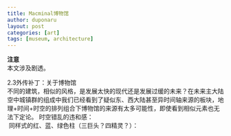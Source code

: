 ```yaml
---
title: Macminal博物馆
author: duponaru
layout: post
categories: [art]
tags: [museum, architecture]
---
```


**注意**  
本文涉及剧透。  

2.3外传补丁：关于博物馆  
不同的建筑，相似的风格，是发展太快的现代还是发展过缓的未来？在未来主大陆空中城镇群的组成中我们已经看到了疑似东、西大陆甚至异时间轴来源的板块，地理+时间+时空的排列组合下博物馆的来源有太多可能性，即使看到相似元素也无法下定论。
时空错乱的违和感：  
<span class="image centered"><img src="{{ '/assets/post_img/2019-12-28/museum1.jpg' | relative_url }}" alt="" /></span>   
<span class="image centered"><img src="{{ '/assets/post_img/2019-12-28/museum2.jpg' | relative_url }}" alt="" /></span> 
同样式的红、蓝、绿色柱（三巨头？四精灵？）：  
<span class="image centered"><img src="{{ '/assets/post_img/2019-12-28/pillar_red.jpg' | relative_url }}" alt="" /></span> 
<span class="image centered"><img src="{{ '/assets/post_img/2019-12-28/pillar_blue.jpg' | relative_url }}" alt="" /></span>   
<span class="image centered"><img src="{{ '/assets/post_img/2019-12-28/pillar_green.jpg' | relative_url }}" alt="" /></span> 









